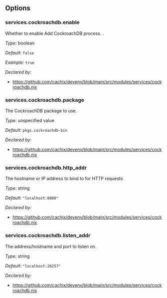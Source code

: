 [comment]: # (Do not edit this file as it is autogenerated. Go to docs/individual-docs if you want to make edits.)


[comment]: # (Please add your documentation on top of this line)

## Options

### services\.cockroachdb\.enable

Whether to enable Add CockroachDB process\.
\.



*Type:*
boolean



*Default:*
` false `



*Example:*
` true `

*Declared by:*
 - [https://github\.com/cachix/devenv/blob/main/src/modules/services/cockroachdb\.nix](https://github.com/cachix/devenv/blob/main/src/modules/services/cockroachdb.nix)



### services\.cockroachdb\.package



The CockroachDB package to use\.



*Type:*
unspecified value



*Default:*
` pkgs.cockroachdb-bin `

*Declared by:*
 - [https://github\.com/cachix/devenv/blob/main/src/modules/services/cockroachdb\.nix](https://github.com/cachix/devenv/blob/main/src/modules/services/cockroachdb.nix)



### services\.cockroachdb\.http_addr



The hostname or IP address to bind to for HTTP requests\.



*Type:*
string



*Default:*
` "localhost:8080" `

*Declared by:*
 - [https://github\.com/cachix/devenv/blob/main/src/modules/services/cockroachdb\.nix](https://github.com/cachix/devenv/blob/main/src/modules/services/cockroachdb.nix)



### services\.cockroachdb\.listen_addr



The address/hostname and port to listen on\.



*Type:*
string



*Default:*
` "localhost:26257" `

*Declared by:*
 - [https://github\.com/cachix/devenv/blob/main/src/modules/services/cockroachdb\.nix](https://github.com/cachix/devenv/blob/main/src/modules/services/cockroachdb.nix)
